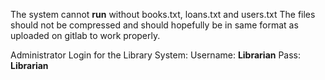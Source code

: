 The system cannot **run** without books.txt, loans.txt and users.txt
The files should not be compressed and should hopefully be in same format 
as uploaded on gitlab to work properly. 


Administrator Login for the Library System:
	Username: **Librarian**
	Pass: 	  **Librarian**



